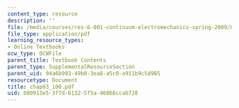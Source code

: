 ```yaml
---
content_type: resource
description: ''
file: /media/courses/res-6-001-continuum-electromechanics-spring-2009/880913e53f7d61325f5a46866ccab728_chap03_100.pdf
file_type: application/pdf
learning_resource_types:
- Online Textbooks
ocw_type: OCWFile
parent_title: Textbook Contents
parent_type: SupplementalResourceSection
parent_uid: 94a6b993-49b0-3ea8-a5c0-a911b9c5d985
resourcetype: Document
title: chap03_100.pdf
uid: 880913e5-3f7d-6132-5f5a-46866ccab728
---
```


